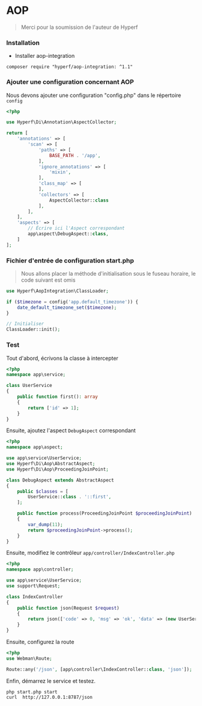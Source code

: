 # AOP

> Merci pour la soumission de l'auteur de Hyperf

### Installation

- Installer aop-integration

```shell
composer require "hyperf/aop-integration: ^1.1"
```

### Ajouter une configuration concernant AOP

Nous devons ajouter une configuration "config.php" dans le répertoire `config`

```php
<?php

use Hyperf\Di\Annotation\AspectCollector;

return [
    'annotations' => [
        'scan' => [
            'paths' => [
                BASE_PATH . '/app',
            ],
            'ignore_annotations' => [
                'mixin',
            ],
            'class_map' => [
            ],
            'collectors' => [
                AspectCollector::class
            ],
        ],
    ],
    'aspects' => [
        // Écrire ici l'Aspect correspondant
        app\aspect\DebugAspect::class,
    ]
];

```

### Fichier d'entrée de configuration start.php

> Nous allons placer la méthode d'initialisation sous le fuseau horaire, le code suivant est omis

```php
use Hyperf\AopIntegration\ClassLoader;

if ($timezone = config('app.default_timezone')) {
    date_default_timezone_set($timezone);
}

// Initialiser
ClassLoader::init();
```

### Test

Tout d'abord, écrivons la classe à intercepter

```php
<?php
namespace app\service;

class UserService
{
    public function first(): array
    {
        return ['id' => 1];
    }
}
```

Ensuite, ajoutez l'aspect `DebugAspect` correspondant

```php
<?php
namespace app\aspect;

use app\service\UserService;
use Hyperf\Di\Aop\AbstractAspect;
use Hyperf\Di\Aop\ProceedingJoinPoint;

class DebugAspect extends AbstractAspect
{
    public $classes = [
        UserService::class . '::first',
    ];

    public function process(ProceedingJoinPoint $proceedingJoinPoint)
    {
        var_dump(11);
        return $proceedingJoinPoint->process();
    }
}
```

Ensuite, modifiez le contrôleur `app/controller/IndexController.php`

```php
<?php
namespace app\controller;

use app\service\UserService;
use support\Request;

class IndexController
{
    public function json(Request $request)
    {
        return json(['code' => 0, 'msg' => 'ok', 'data' => (new UserService())->first()]);
    }
}
```

Ensuite, configurez la route

```php
<?php
use Webman\Route;

Route::any('/json', [app\controller\IndexController::class, 'json']);
```

Enfin, démarrez le service et testez.

```shell
php start.php start
curl  http://127.0.0.1:8787/json
```
